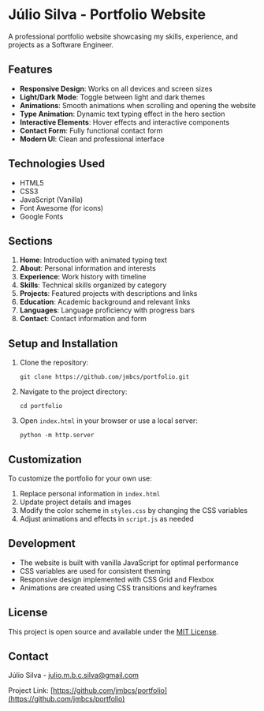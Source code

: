 # Júlio Silva - Portfolio Website

A professional portfolio website showcasing my skills, experience, and projects as a Software Engineer.

## Features

- **Responsive Design**: Works on all devices and screen sizes
- **Light/Dark Mode**: Toggle between light and dark themes
- **Animations**: Smooth animations when scrolling and opening the website
- **Type Animation**: Dynamic text typing effect in the hero section
- **Interactive Elements**: Hover effects and interactive components
- **Contact Form**: Fully functional contact form
- **Modern UI**: Clean and professional interface

## Technologies Used

- HTML5
- CSS3
- JavaScript (Vanilla)
- Font Awesome (for icons)
- Google Fonts

## Sections

1. **Home**: Introduction with animated typing text
2. **About**: Personal information and interests
3. **Experience**: Work history with timeline
4. **Skills**: Technical skills organized by category
5. **Projects**: Featured projects with descriptions and links
6. **Education**: Academic background and relevant links
7. **Languages**: Language proficiency with progress bars
8. **Contact**: Contact information and form

## Setup and Installation

1. Clone the repository:
   ```
   git clone https://github.com/jmbcs/portfolio.git
   ```

2. Navigate to the project directory:
   ```
   cd portfolio
   ```

3. Open `index.html` in your browser or use a local server:
   ```
   python -m http.server
   ```

## Customization

To customize the portfolio for your own use:

1. Replace personal information in `index.html`
2. Update project details and images
3. Modify the color scheme in `styles.css` by changing the CSS variables
4. Adjust animations and effects in `script.js` as needed

## Development

- The website is built with vanilla JavaScript for optimal performance
- CSS variables are used for consistent theming
- Responsive design implemented with CSS Grid and Flexbox
- Animations are created using CSS transitions and keyframes

## License

This project is open source and available under the [MIT License](LICENSE).

## Contact

Júlio Silva - [julio.m.b.c.silva@gmail.com](mailto:julio.m.b.c.silva@gmail.com)

Project Link: [https://github.com/jmbcs/portfolio](https://github.com/jmbcs/portfolio)
